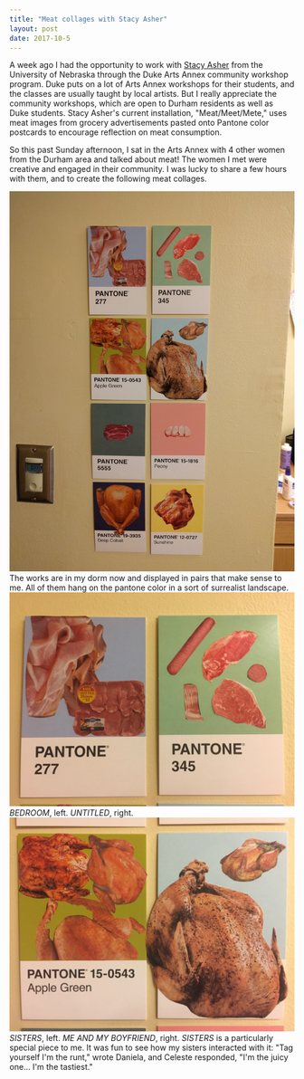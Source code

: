 ```yaml
---
title: "Meat collages with Stacy Asher"
layout: post
date: 2017-10-5
---
```


A week ago I had the opportunity to work with <a href="http://stacyasher.com">Stacy Asher</a> from the University of Nebraska through the Duke Arts Annex community workshop program. Duke puts on a lot of Arts Annex workshops for their students, and the classes are usually taught by local artists. But I really appreciate the community workshops, which are open to Durham residents as well as Duke students. Stacy Asher's current installation, "Meat/Meet/Mete," uses meat images from grocery advertisements pasted onto Pantone color postcards to encourage reflection on meat consumption.

So this past Sunday afternoon, I sat in the Arts Annex with 4 other women from the Durham area and talked about meat! The women I met were creative and engaged in their community. I was lucky to share a few hours with them, and to create the following meat collages.

<img class="post-inline-image" src="/files/meat_collage_full.jpg"/>
The works are in my dorm now and displayed in pairs that make sense to me. All of them hang on the pantone color in a sort of surrealist landscape.

<img class="post-inline-image" src="/files/meat_collage_1.JPG"/>
<i>BEDROOM</i>, left. <i>UNTITLED</i>, right.

<img class="post-inline-image" src="/files/meat_collage_2.JPG"/>
<i>SISTERS</i>, left. <i>ME AND MY BOYFRIEND</i>, right.
<i>SISTERS</i> is a particularly special piece to me. It was fun to see how my sisters interacted with it: "Tag yourself I'm the runt," wrote Daniela, and Celeste responded, "I'm the juicy one... I'm the tastiest."

